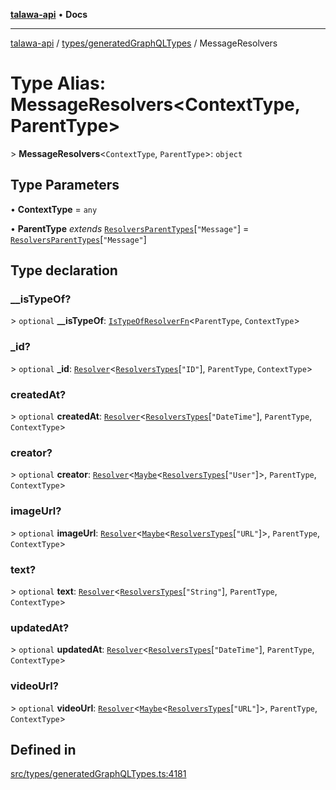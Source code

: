 [**talawa-api**](../../../README.md) • **Docs**

***

[talawa-api](../../../modules.md) / [types/generatedGraphQLTypes](../README.md) / MessageResolvers

# Type Alias: MessageResolvers\<ContextType, ParentType\>

\> **MessageResolvers**\<`ContextType`, `ParentType`\>: `object`

## Type Parameters

• **ContextType** = `any`

• **ParentType** *extends* [`ResolversParentTypes`](ResolversParentTypes.md)\[`"Message"`\] = [`ResolversParentTypes`](ResolversParentTypes.md)\[`"Message"`\]

## Type declaration

### \_\_isTypeOf?

\> `optional` **\_\_isTypeOf**: [`IsTypeOfResolverFn`](IsTypeOfResolverFn.md)\<`ParentType`, `ContextType`\>

### \_id?

\> `optional` **\_id**: [`Resolver`](Resolver.md)\<[`ResolversTypes`](ResolversTypes.md)\[`"ID"`\], `ParentType`, `ContextType`\>

### createdAt?

\> `optional` **createdAt**: [`Resolver`](Resolver.md)\<[`ResolversTypes`](ResolversTypes.md)\[`"DateTime"`\], `ParentType`, `ContextType`\>

### creator?

\> `optional` **creator**: [`Resolver`](Resolver.md)\<[`Maybe`](Maybe.md)\<[`ResolversTypes`](ResolversTypes.md)\[`"User"`\]\>, `ParentType`, `ContextType`\>

### imageUrl?

\> `optional` **imageUrl**: [`Resolver`](Resolver.md)\<[`Maybe`](Maybe.md)\<[`ResolversTypes`](ResolversTypes.md)\[`"URL"`\]\>, `ParentType`, `ContextType`\>

### text?

\> `optional` **text**: [`Resolver`](Resolver.md)\<[`ResolversTypes`](ResolversTypes.md)\[`"String"`\], `ParentType`, `ContextType`\>

### updatedAt?

\> `optional` **updatedAt**: [`Resolver`](Resolver.md)\<[`ResolversTypes`](ResolversTypes.md)\[`"DateTime"`\], `ParentType`, `ContextType`\>

### videoUrl?

\> `optional` **videoUrl**: [`Resolver`](Resolver.md)\<[`Maybe`](Maybe.md)\<[`ResolversTypes`](ResolversTypes.md)\[`"URL"`\]\>, `ParentType`, `ContextType`\>

## Defined in

[src/types/generatedGraphQLTypes.ts:4181](https://github.com/PalisadoesFoundation/talawa-api/blob/d0c167bb942c4778fba221c2cdd27665fc7dbf61/src/types/generatedGraphQLTypes.ts#L4181)
